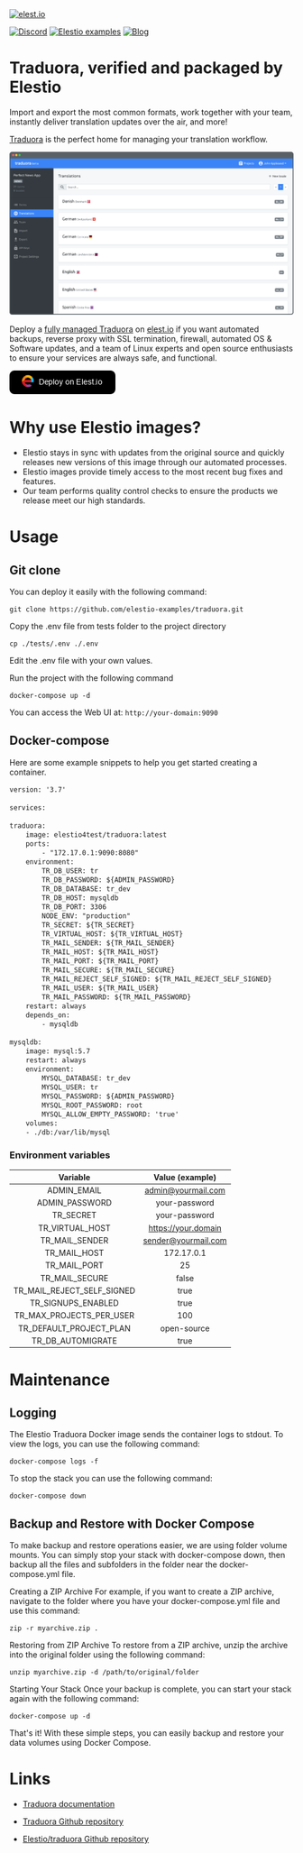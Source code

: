 <a href="https://elest.io">
  <img src="https://elest.io/images/elestio.svg" alt="elest.io" width="150" height="75">
</a>

[![Discord](https://img.shields.io/static/v1.svg?logo=discord&color=f78A38&labelColor=083468&logoColor=ffffff&style=for-the-badge&label=Discord&message=community)](https://discord.gg/4T4JGaMYrD "Get instant assistance and engage in live discussions with both the community and team through our chat feature.")
[![Elestio examples](https://img.shields.io/static/v1.svg?logo=github&color=f78A38&labelColor=083468&logoColor=ffffff&style=for-the-badge&label=github&message=open%20source)](https://github.com/elestio-examples "Access the source code for all our repositories by viewing them.")
[![Blog](https://img.shields.io/static/v1.svg?color=f78A38&labelColor=083468&logoColor=ffffff&style=for-the-badge&label=elest.io&message=Blog)](https://blog.elest.io "Latest news about elestio, open source software, and DevOps techniques.")

# Traduora, verified and packaged by Elestio

Import and export the most common formats, work together with your team, instantly deliver translation updates over the air, and more!

[Traduora](https://traduora.co/) is the perfect home for managing your translation workflow.

<img src="https://github.com/elestio-examples/traduora/raw/main/traduora.png" alt="traduora" width="800">

Deploy a <a target="_blank" href="https://elest.io/open-source/traduora">fully managed Traduora</a> on <a target="_blank" href="https://elest.io/">elest.io</a> if you want automated backups, reverse proxy with SSL termination, firewall, automated OS & Software updates, and a team of Linux experts and open source enthusiasts to ensure your services are always safe, and functional.

[![deploy](https://github.com/elestio-examples/traduora/raw/main/deploy-on-elestio.png)](https://dash.elest.io/deploy?source=cicd&social=dockerCompose&url=https://github.com/elestio-examples/traduora)

# Why use Elestio images?

- Elestio stays in sync with updates from the original source and quickly releases new versions of this image through our automated processes.
- Elestio images provide timely access to the most recent bug fixes and features.
- Our team performs quality control checks to ensure the products we release meet our high standards.

# Usage

## Git clone

You can deploy it easily with the following command:

    git clone https://github.com/elestio-examples/traduora.git

Copy the .env file from tests folder to the project directory

    cp ./tests/.env ./.env

Edit the .env file with your own values.

Run the project with the following command

    docker-compose up -d

You can access the Web UI at: `http://your-domain:9090`

## Docker-compose

Here are some example snippets to help you get started creating a container.

    version: '3.7'

    services:

    traduora:
        image: elestio4test/traduora:latest
        ports:
            - "172.17.0.1:9090:8080"
        environment:
            TR_DB_USER: tr
            TR_DB_PASSWORD: ${ADMIN_PASSWORD}
            TR_DB_DATABASE: tr_dev
            TR_DB_HOST: mysqldb
            TR_DB_PORT: 3306
            NODE_ENV: "production"
            TR_SECRET: ${TR_SECRET}
            TR_VIRTUAL_HOST: ${TR_VIRTUAL_HOST}
            TR_MAIL_SENDER: ${TR_MAIL_SENDER}
            TR_MAIL_HOST: ${TR_MAIL_HOST}
            TR_MAIL_PORT: ${TR_MAIL_PORT}
            TR_MAIL_SECURE: ${TR_MAIL_SECURE}
            TR_MAIL_REJECT_SELF_SIGNED: ${TR_MAIL_REJECT_SELF_SIGNED}
            TR_MAIL_USER: ${TR_MAIL_USER}
            TR_MAIL_PASSWORD: ${TR_MAIL_PASSWORD}
        restart: always
        depends_on:
            - mysqldb

    mysqldb:
        image: mysql:5.7
        restart: always
        environment:
            MYSQL_DATABASE: tr_dev
            MYSQL_USER: tr
            MYSQL_PASSWORD: ${ADMIN_PASSWORD}
            MYSQL_ROOT_PASSWORD: root
            MYSQL_ALLOW_EMPTY_PASSWORD: 'true'
        volumes:
        - ./db:/var/lib/mysql

### Environment variables

|          Variable          |   Value (example)   |
| :------------------------: | :-----------------: |
|        ADMIN_EMAIL         | admin@yourmail.com  |
|       ADMIN_PASSWORD       |    your-password    |
|         TR_SECRET          |    your-password    |
|      TR_VIRTUAL_HOST       | https://your.domain |
|       TR_MAIL_SENDER       | sender@yourmail.com |
|        TR_MAIL_HOST        |     172.17.0.1      |
|        TR_MAIL_PORT        |         25          |
|       TR_MAIL_SECURE       |        false        |
| TR_MAIL_REJECT_SELF_SIGNED |        true         |
|     TR_SIGNUPS_ENABLED     |        true         |
|  TR_MAX_PROJECTS_PER_USER  |         100         |
|  TR_DEFAULT_PROJECT_PLAN   |     open-source     |
|     TR_DB_AUTOMIGRATE      |        true         |

# Maintenance

## Logging

The Elestio Traduora Docker image sends the container logs to stdout. To view the logs, you can use the following command:

    docker-compose logs -f

To stop the stack you can use the following command:

    docker-compose down

## Backup and Restore with Docker Compose

To make backup and restore operations easier, we are using folder volume mounts. You can simply stop your stack with docker-compose down, then backup all the files and subfolders in the folder near the docker-compose.yml file.

Creating a ZIP Archive
For example, if you want to create a ZIP archive, navigate to the folder where you have your docker-compose.yml file and use this command:

    zip -r myarchive.zip .

Restoring from ZIP Archive
To restore from a ZIP archive, unzip the archive into the original folder using the following command:

    unzip myarchive.zip -d /path/to/original/folder

Starting Your Stack
Once your backup is complete, you can start your stack again with the following command:

    docker-compose up -d

That's it! With these simple steps, you can easily backup and restore your data volumes using Docker Compose.

# Links

- <a target="_blank" href="https://docs.traduora.co/docs/getting-started">Traduora documentation</a>

- <a target="_blank" href="https://github.com/ever-co/ever-traduora">Traduora Github repository</a>

- <a target="_blank" href="https://docs.traduora.co/docs/getting-started">Elestio/traduora Github repository</a>
